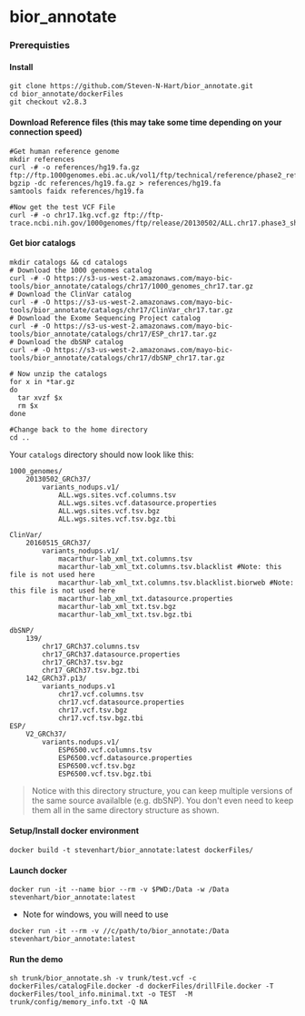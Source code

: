 # bior_annotate

### Prerequisties

#### Install
```
git clone https://github.com/Steven-N-Hart/bior_annotate.git
cd bior_annotate/dockerFiles
git checkout v2.8.3

```
#### Download Reference files (this may take some time depending on your connection speed)
```
#Get human reference genome
mkdir references
curl -# -o references/hg19.fa.gz ftp://ftp.1000genomes.ebi.ac.uk/vol1/ftp/technical/reference/phase2_reference_assembly_sequence/hs37d5.fa.gz 
bgzip -dc references/hg19.fa.gz > references/hg19.fa
samtools faidx references/hg19.fa

#Now get the test VCF File
curl -# -o chr17.1kg.vcf.gz ftp://ftp-trace.ncbi.nih.gov/1000genomes/ftp/release/20130502/ALL.chr17.phase3_shapeit2_mvncall_integrated_v5a.20130502.genotypes.vcf.gz

```
#### Get bior catalogs 
```
mkdir catalogs && cd catalogs
# Download the 1000 genomes catalog
curl -# -O https://s3-us-west-2.amazonaws.com/mayo-bic-tools/bior_annotate/catalogs/chr17/1000_genomes_chr17.tar.gz
# Download the ClinVar catalog
curl -# -O https://s3-us-west-2.amazonaws.com/mayo-bic-tools/bior_annotate/catalogs/chr17/ClinVar_chr17.tar.gz
# Download the Exome Sequencing Project catalog
curl -# -O https://s3-us-west-2.amazonaws.com/mayo-bic-tools/bior_annotate/catalogs/chr17/ESP_chr17.tar.gz
# Download the dbSNP catalog
curl -# -O https://s3-us-west-2.amazonaws.com/mayo-bic-tools/bior_annotate/catalogs/chr17/dbSNP_chr17.tar.gz

# Now unzip the catalogs
for x in *tar.gz
do
  tar xvzf $x
  rm $x
done

#Change back to the home directory
cd ..
```
Your `catalogs` directory should now look like this:
```
1000_genomes/
    20130502_GRCh37/
        variants_nodups.v1/
            ALL.wgs.sites.vcf.columns.tsv
            ALL.wgs.sites.vcf.datasource.properties
            ALL.wgs.sites.vcf.tsv.bgz
            ALL.wgs.sites.vcf.tsv.bgz.tbi

ClinVar/
    20160515_GRCh37/
        variants_nodups.v1/
            macarthur-lab_xml_txt.columns.tsv
            macarthur-lab_xml_txt.columns.tsv.blacklist #Note: this file is not used here
            macarthur-lab_xml_txt.columns.tsv.blacklist.biorweb #Note: this file is not used here
            macarthur-lab_xml_txt.datasource.properties
            macarthur-lab_xml_txt.tsv.bgz
            macarthur-lab_xml_txt.tsv.bgz.tbi

dbSNP/
    139/
        chr17_GRCh37.columns.tsv
        chr17_GRCh37.datasource.properties
        chr17_GRCh37.tsv.bgz
        chr17_GRCh37.tsv.bgz.tbi
    142_GRCh37.p13/
        variants_nodups.v1
            chr17.vcf.columns.tsv
            chr17.vcf.datasource.properties
            chr17.vcf.tsv.bgz
            chr17.vcf.tsv.bgz.tbi
ESP/
    V2_GRCh37/
        variants.nodups.v1/
            ESP6500.vcf.columns.tsv
            ESP6500.vcf.datasource.properties
            ESP6500.vcf.tsv.bgz
            ESP6500.vcf.tsv.bgz.tbi
```
> Notice with this directory structure, you can keep multiple versions of the same source availalble (e.g. dbSNP).  You don't even need to keep them all in the same directory structure as shown.

#### Setup/Install docker environment
```
docker build -t stevenhart/bior_annotate:latest dockerFiles/
```
#### Launch docker
```
docker run -it --name bior --rm -v $PWD:/Data -w /Data stevenhart/bior_annotate:latest
```
* Note for windows, you will need to use  
```
docker run -it --rm -v //c/path/to/bior_annotate:/Data stevenhart/bior_annotate:latest
```

#### Run the demo
```
sh trunk/bior_annotate.sh -v trunk/test.vcf -c dockerFiles/catalogFile.docker -d dockerFiles/drillFile.docker -T dockerFiles/tool_info.minimal.txt -o TEST  -M trunk/config/memory_info.txt -Q NA 
```


